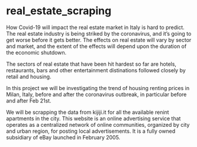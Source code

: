 # real_estate_scraping
How Covid-19 will impact the real estate market in Italy is hard to predict. The real estate industry is being striked by the coronavirus, and it’s going to get worse before it gets better. The effects on real estate will vary by sector and market, and the extent of the effects will depend upon the duration of the economic shutdown.

The sectors of real estate that have been hit hardest so far are hotels, restaurants, bars and other entertainment distinations followed closely by retail and housing.

In this project we will be investigating the trend of housing renting prices in Milan, Italy, before and after the coronavirus outbreak, in particular before and after Feb 21st. 

We will be scrapping the data from kijiji.it for all the available renint apartments in the city. This website is an online advertising service that operates as a centralized network of online communities, organized by city and urban region, for posting local advertisements. It is a fully owned subsidiary of eBay launched in February 2005. 
